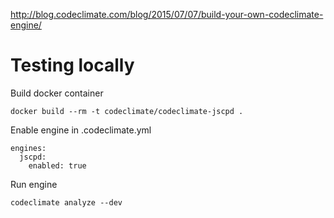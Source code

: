 http://blog.codeclimate.com/blog/2015/07/07/build-your-own-codeclimate-engine/

# Testing locally

Build docker container
```
docker build --rm -t codeclimate/codeclimate-jscpd .
```

Enable engine in .codeclimate.yml
```
engines:
  jscpd:
    enabled: true
```

Run engine
```
codeclimate analyze --dev
```
